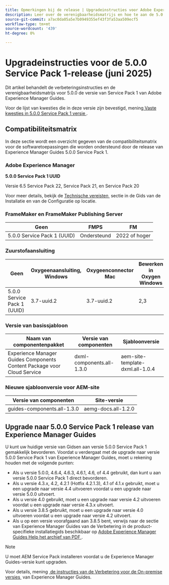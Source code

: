 ```yaml
---
title: Opmerkingen bij de release | Upgradeinstructies voor Adobe Experience Manager Guides 5.0.0 Service Pack 1-release
description: Leer over de verenigbaarheidsmatrijs en hoe te aan de 5.0.0 versie Service Pack 1 van Adobe Experience Manager Guides te bevorderen.
source-git-commit: a7ac0da05a5e7b0949355ef43f3fa53aa509ecf5
workflow-type: tm+mt
source-wordcount: '439'
ht-degree: 0%

---
```


# Upgradeinstructies voor de 5.0.0 Service Pack 1-release (juni 2025)

Dit artikel behandelt de verbeteringsinstructies en de verenigbaarheidsmatrijs voor 5.0.0 de versie van Service Pack 1 van Adobe Experience Manager Guides.

Voor de lijst van kwesties die in deze versie zijn bevestigd, mening [&#x200B; Vaste kwesties in 5.0.0 Service Pack 1 versie &#x200B;](../release-info/fixed-issues-5-0-0-sp1.md).

## Compatibiliteitsmatrix

In deze sectie wordt een overzicht gegeven van de compatibiliteitsmatrix voor de softwaretoepassingen die worden ondersteund door de release van Experience Manager Guides 5.0.0 Service Pack 1.

### Adobe Experience Manager

**5.0.0 Service Pack 1 UUID**

Versie 6.5 Service Pack 22, Service Pack 21, en Service Pack 20

Voor meer details, bekijk de [&#x200B; Technische vereisten &#x200B;](../install-guide/download-install-technical-requirements.md) sectie in de Gids van de Installatie en van de Configuratie op locatie.

### FrameMaker en FrameMaker Publishing Server

| Geen | FMPS | FM |
| --- | --- | --- |
| 5.0.0 Service Pack 1 (UUID) | Ondersteund | 2022 of hoger |

### Zuurstofaansluiting

| Geen | Oxygeenaansluiting, Windows | Oxygeenconnector Mac | Bewerken in Oxygen Windows | Bewerken in Oxygen Mac |
| --- | --- | --- |--- |--- |
| 5.0.0 Service Pack 1 (UUID) | 3.7-uuid.2 | 3.7-uuid.2 | 2,3 | 2,3 |

### Versie van basissjabloon

| Naam van componentenpakket | Versie van componenten | Sjabloonversie |
|---|---|---|
| Experience Manager Guides Components Content Package voor Cloud Service | dxml-components.all-1.3.0 | aem-site-template-dxml.all-1.0.4 |

### Nieuwe sjabloonversie voor AEM-site


| Versie van componenten | Site-versie |
|---|---|
| guides-components.all-1.3.0 | aemg-docs.all-1.2.0 |


## Upgrade naar 5.0.0 Service Pack 1 release van Experience Manager Guides

U kunt uw huidige versie van Gidsen aan versie 5.0.0 Service Pack 1 gemakkelijk bevorderen. Voordat u verdergaat met de upgrade naar versie 5.0.0 Service Pack 1 van Experience Manager Guides, moet u rekening houden met de volgende punten:

- Als u versie 5.0.0, 4.6.4, 4.6.3, 4.6.1, 4.6, of 4.4 gebruikt, dan kunt u aan versie 5.0.0 Service Pack 1 direct bevorderen.
- Als u versie 4.3.x, 4.2, 4.2.1 (Hotfix 4.2.1.3), 4.1 of 4.1.x gebruikt, moet u een upgrade naar versie 4.4 uitvoeren voordat u een upgrade naar versie 5.0.0 uitvoert.
- Als u versie 4.0 gebruikt, moet u een upgrade naar versie 4.2 uitvoeren voordat u een upgrade naar versie 4.3.x uitvoert.
- Als u versie 3.8.5 gebruikt, moet u een upgrade naar versie 4.0 uitvoeren voordat u een upgrade naar versie 4.2 uitvoert.
- Als u op een versie voorafgaand aan 3.8.5 bent, verwijs naar de sectie van Experience Manager Guides van de Verbetering in de product-specifieke installatiegids beschikbaar op [&#x200B; Adobe Experience Manager Guides Help het archief van PDF &#x200B;](https://helpx.adobe.com/nl/xml-documentation-for-experience-manager/archive.html).

>[!NOTE]
>
>U moet AEM Service Pack installeren voordat u de Experience Manager Guides-versie kunt upgraden.

Voor details, mening [&#x200B; de instructies van de Verbetering voor de On-premise versies &#x200B;](../install-guide/upgrade-xml-documentation.md) van Experience Manager Guides.
